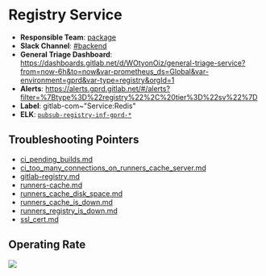 <!-- MARKER: do not edit this section directly. Edit services/service-mappings.yml then run scripts/generate-docs -->
#  Registry Service

* **Responsible Team**: [package](https://about.gitlab.com/handbook/engineering/dev-backend/)
* **Slack Channel**: [#backend](https://gitlab.slack.com/archives/production/backend)
* **General Triage Dashboard**: https://dashboards.gitlab.net/d/WOtyonOiz/general-triage-service?from=now-6h&to=now&var-prometheus_ds=Global&var-environment=gprd&var-type=registry&orgId=1
* **Alerts**: https://alerts.gprd.gitlab.net/#/alerts?filter=%7Btype%3D%22registry%22%2C%20tier%3D%22sv%22%7D
* **Label**: gitlab-com~"Service:Redis"
* **ELK**: [`pubsub-registry-inf-gprd-*`](https://log.gitlab.net/goto/1c2fe46c1db40a7aa7d31875f3fd2ad1)

## Troubleshooting Pointers

* [ci_pending_builds.md](ci_pending_builds.md)
* [ci_too_many_connections_on_runners_cache_server.md](ci_too_many_connections_on_runners_cache_server.md)
* [gitlab-registry.md](gitlab-registry.md)
* [runners-cache.md](runners-cache.md)
* [runners_cache_disk_space.md](runners_cache_disk_space.md)
* [runners_cache_is_down.md](runners_cache_is_down.md)
* [runners_registry_is_down.md](runners_registry_is_down.md)
* [ssl_cert.md](ssl_cert.md)

## Operating Rate

![](https://dashboards.gitlab.com/render/d-solo/WOtyonOiz/general-triage-service?from=now-24h&to=now&var-prometheus_ds=Global&var-environment=gprd&var-type=registry&orgId=1&panelId=12&width=1200&height=600&tz=UTC&theme=light)

<!-- END_MARKER -->
